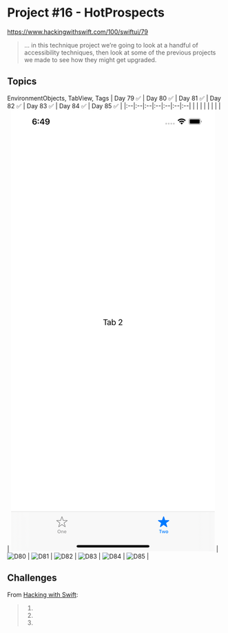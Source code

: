 # Project #16 - HotProspects

https://www.hackingwithswift.com/100/swiftui/79

> ... in this technique project we’re going to look at a handful of accessibility techniques, then look at some of the previous projects we made to see how they might get upgraded.

## Topics
EnvironmentObjects, TabView, Tags
| Day 79 :white_check_mark: | Day 80 :white_check_mark: | Day 81 :white_check_mark: | Day 82 :white_check_mark: | Day 83 :white_check_mark: | Day 84 :white_check_mark: | Day 85 :white_check_mark: |
|:--|:--|:--|:--|:--|:--|:--|
|  |  |  |  |  |  |  |
| ![D79](Data/D79.png) | ![D80](Data/D80.png) | ![D81](Data/D81.png) | ![D82](Data/D82.png) | ![D83](Data/D83.png) | ![D84](Data/D84.png) | ![D85](Data/D85.png) |

## Challenges

From [Hacking with Swift]():
>1. 
>2. 
>3. 
